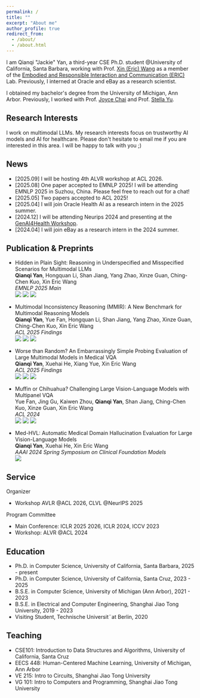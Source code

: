 ```yaml
---
permalink: /
title: ""
excerpt: "About me"
author_profile: true
redirect_from: 
  - /about/
  - /about.html
---
```

I am Qianqi "Jackie" Yan, a third-year CSE Ph.D. student @University of California, Santa Barbara, working with Prof. [Xin (Eric) Wang](https://eric-xw.github.io/) as a member of the [Embodied and Responsible Interaction and Communication (ERIC)](http://eric-lab.soe.ucsc.edu/home) Lab. Previously, I interned at Oracle and eBay as a research scientist. 

I obtained my bachelor's degree from the University of Michigan, Ann Arbor. Previously, I worked with Prof. [Joyce Chai](https://web.eecs.umich.edu/~chaijy/) and Prof. [Stella Yu](https://www1.icsi.berkeley.edu/~stellayu/).

Research Interests
------
I work on multimodal LLMs. My research interests focus on trustworthy AI models and AI for healthcare. Please don't hesitate to email me if you are interested in this area. I will be happy to talk with you ;)

News
------
* [2025.09] I will be hosting 4th ALVR workshop at ACL 2026.
* [2025.08] One paper accepted to EMNLP 2025! I will be attending EMNLP 2025 in Suzhou, China. Please feel free to reach out for a chat!
* [2025.05] Two papers accepted to ACL 2025!
* [2025.04] I will join Oracle Health AI as a research intern in the 2025 summer.
* [2024.12] I will be attending Neurips 2024 and presenting at the [GenAI4Health Workshop](https://genai4health.github.io/).
* [2024.04] I will join eBay as a research intern in the 2024 summer.

Publication & Preprints
------
* Hidden in Plain Sight: Reasoning in Underspecified and Misspecified Scenarios for Multimodal LLMs \
  **Qianqi Yan**, Hongquan Li, Shan Jiang, Yang Zhao, Xinze Guan, Ching-Chen Kuo, Xin Eric Wang \
  *EMNLP 2025 Main* \
  <a href='https://arxiv.org/abs/2506.00258'><img src='https://img.shields.io/badge/Paper-Arxiv-red'></a> <a href='https://jackie-2000.github.io/iReason.github.io/'><img src='https://img.shields.io/badge/Project-Page-blue'></a> <a href='https://github.com/eric-ai-lab/iReason'><img src='https://img.shields.io/badge/Code-Github-brightgreen?logo=github'></a>
  
* Multimodal Inconsistency Reasoning (MMIR): A New Benchmark for Multimodal Reasoning Models \
  **Qianqi Yan**, Yue Fan, Hongquan Li, Shan Jiang, Yang Zhao, Xinze Guan, Ching-Chen Kuo, Xin Eric Wang \
  *ACL 2025 Findings* \
  <a href='https://arxiv.org/abs/2502.16033'><img src='https://img.shields.io/badge/Paper-Arxiv-red'></a> <a href='https://jackie-2000.github.io/mmir.github.io/'><img src='https://img.shields.io/badge/Project-Page-blue'></a> <a href='https://github.com/eric-ai-lab/MMIR'><img src='https://img.shields.io/badge/Code-Github-brightgreen?logo=github'></a>
  
* Worse than Random? An Embarrassingly Simple Probing Evaluation of Large Multimodal Models in Medical VQA \
  **Qianqi Yan**, Xuehai He, Xiang Yue, Xin Eric Wang \
  *ACL 2025 Findings* \
  <a href='https://arxiv.org/abs/2405.20421'><img src='https://img.shields.io/badge/Paper-Arxiv-red'></a> <a href='https://jackie-2000.github.io/probmed.github.io/'><img src='https://img.shields.io/badge/Project-Page-blue'></a> <a href='https://github.com/eric-ai-lab/ProbMed'><img src='https://img.shields.io/badge/Code-Github-brightgreen?logo=github'></a>
  
* Muffin or Chihuahua? Challenging Large Vision-Language Models with Multipanel VQA \
  Yue Fan, Jing Gu, Kaiwen Zhou, **Qianqi Yan**, Shan Jiang, Ching-Chen Kuo, Xinze Guan, Xin Eric Wang\
  *ACL 2024* \
  <a href='https://arxiv.org/abs/2401.15847'><img src='https://img.shields.io/badge/Paper-Arxiv-red'></a> <a href='https://sites.google.com/view/multipanelvqa/home'><img src='https://img.shields.io/badge/Project-Page-blue'></a> <a href='https://github.com/eric-ai-lab/MultipanelVQA'><img src='https://img.shields.io/badge/Code-Github-brightgreen?logo=github'></a>

* Med-HVL: Automatic Medical Domain Hallucination Evaluation for Large Vision-Language Models \
  **Qianqi Yan**, Xuehai He, Xin Eric Wang \
  *AAAI 2024 Spring Symposium on Clinical Foundation Models* \
  <a href='https://scholar.google.com/citations?view_op=view_citation&hl=en&user=MYrX5ooAAAAJ&citation_for_view=MYrX5ooAAAAJ:u-x6o8ySG0sC'><img src='https://img.shields.io/badge/Paper-Open_Review-red'></a>

Service
------
Organizer
* Workshop AVLR @ACL 2026, CLVL @NeurIPS 2025

Program Committee
* Main Conference: ICLR 2025 2026, ICLR 2024, ICCV 2023
* Workshop: ALVR @ACL 2024

Education
------
* Ph.D. in Computer Science, University of California, Santa Barbara, 2025 - present
* Ph.D. in Computer Science, University of California, Santa Cruz, 2023 - 2025
* B.S.E. in Computer Science, University of Michigan (Ann Arbor), 2021 - 2023
* B.S.E. in Electrical and Computer Engineering, Shanghai Jiao Tong University, 2019 - 2023
* Visiting Student, Technische Universit¨at Berlin, 2020

Teaching
------
* CSE101: Introduction to Data Structures and Algorithms, University of California, Santa Cruz
* EECS 448: Human-Centered Machine Learning, University of Michigan, Ann Arbor
* VE 215: Intro to Circuits, Shanghai Jiao Tong University
* VG 101: Intro to Computers and Programming, Shanghai Jiao Tong University
